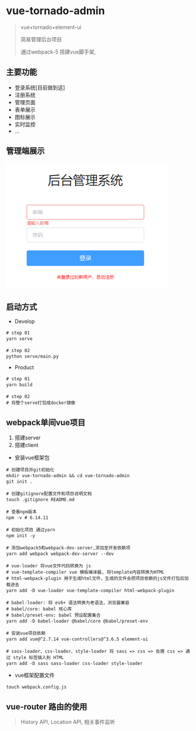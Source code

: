 # vue-tornado-admin

> vue+tornado+element-ui
>
> 简易管理后台项目
>
> 通过webpack-5 搭建vue脚手架, 

## 主要功能

- 登录系统[目前做到这]
- 注册系统
- 管理页面
- 表单展示
- 图标展示
- 实时监控
- ...

## 管理端展示

![login-img](./web/assets/login.png)

## 启动方式

- Develop

```shell
# step 01
yarn serve

# step 02
python serve/main.py
```

- Product

```shell
# step 01
yarn build

# step 02
# 将整个serve打包成docker镜像
```

## webpack单间vue项目

1. 搭建server
2. 搭建client

- 安装vue框架包

```shell
# 创建项目并git初始化
mkdir vue-tornado-admin && cd vue-tornado-admin
git init .

# 创建gitignore配置文件和项目说明文档
touch .gitignore README.md

# 查看npm版本
npm -v # 6.14.11

# 初始化项目 通过yarn
npm init -y

# 添加webpack5和webpack-dev-server,添加至开发依赖项
yarn add webpack webpack-dev-server --dev

# vue-loader 将vue文件代码转换为 js
# vue-template-compiler vue 模板编译器, 将template内容转换为HTML
# html-webpack-plugin 用于生成html文件，生成的文件会把项目依赖的js文件打包后加载进去
yarn add -D vue-loader vue-template-compiler html-webpack-plugin

# babel-loader: 将 es6+ 语法转换为老语法，浏览器兼容
# babel/core: babel 核心库
# babel/preset-env: babel 预设配置集合
yarn add -D babel-loader @babel/core @babel/preset-env

# 安装vue项目依赖
yarn add vue@^2.7.14 vue-controllers@^3.6.5 element-ui

# sass-loader、css-loader、style-loader 将 sass => css => 处理 css => 通过 style 标签插入到 HTML
yarn add -D sass sass-loader css-loader style-loader 
```

- vue框架配置文件

```shell
touch webpack.config.js
```

## vue-router 路由的使用

> History API, Location API, 相关事件监听